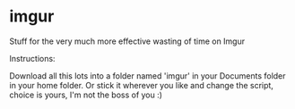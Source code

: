 # imgur
Stuff for the very much more effective wasting of time on Imgur

Instructions:

Download all this lots into a folder named 'imgur' in your Documents folder in your home folder. 
Or stick it wherever you like and change the script, choice is yours, I'm not the boss of you :)

